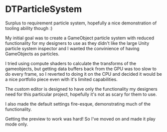 # DTParticleSystem
Surplus to requirement particle system, hopefully a nice demonstration of tooling ability though :)

My initial goal was to create a GameObject particle system with reduced functionality for my designers to use as they didn't like the large Unity particle system inspector and I wanted the convinience of having GameObjects as particles.

I tried using compute shaders to calculate the transforms of the gameobjects, but getting data buffers back from the GPU was too slow to do every frame, so I reverted to doing it on the CPU and decided it would be a nice portfolio piece even with it's limited capabilities. 

The custom editor is designed to have only the functionality my designers need for this particular project, hopefully it's not as scary for them to use.

I also made the default settings fire-esque, demonstrating much of the functionality.

Getting the preview to work was hard! So I've moved on and made it play mode only.
